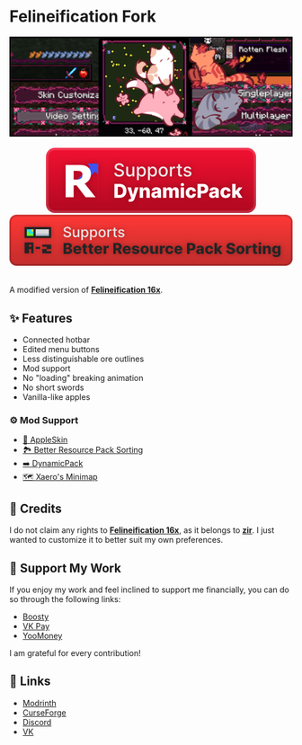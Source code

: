 # Felineification Fork

<div align="center">
    <img title="" src="Misc/Gallery header.png">
    <br>
    <br>
    <a href="https://modrinth.com/mod/dynamicpack"><img title="Good mod, good dev ❤️" src="Misc/dynamicpack_cozy_en_vector.svg"></a>
    <a href="https://modrinth.com/mod/better-resource-pack-sorting"><img title="Very user-friendly mod" src="Misc/brps_cozy_en_vector.svg"></a>
    <br>
    <br>
</div>

A modified version of [**Felineification 16x**](https://modrinth.com/resourcepack/felineification-16x).

## ✨ Features
- Connected hotbar
- Edited menu buttons
- Less distinguishable ore outlines
- Mod support
- No "loading" breaking animation
- No short swords
- Vanilla-like apples

### ⚙️ Mod Support
- [🍎 AppleSkin](https://modrinth.com/mod/appleskin)
- [🏞️ Better Resource Pack Sorting](https://modrinth.com/mod/better-resource-pack-sorting)
- [➡️ DynamicPack](https://modrinth.com/mod/dynamicpack)
- [🗺️ Xaero's Minimap](https://modrinth.com/mod/xaeros-minimap)


## 📛 Credits
I do not claim any rights to [**Felineification 16x**](https://modrinth.com/resourcepack/felineification-16x), as it belongs to [**zir**](https://modrinth.com/user/zir). I just wanted to customize it to better suit my own preferences.

## 💝 Support My Work
If you enjoy my work and feel inclined to support me financially, you can do so through the following links:
* [Boosty](https://boosty.to/rushanm)
* [VK Pay](https://vk.me/moneysend/deflecta)
* [YooMoney](https://yoomoney.ru/to/410015215253910)

I am grateful for every contribution!

## 🔗 Links

* [Modrinth](https://modrinth.com/resourcepack/felineification-fork)
* [CurseForge](https://www.curseforge.com/minecraft/texture-packs/felineification-fork)
* [Discord](https://discord.gg/jEBnF3ugSJ)
* [VK](https://vk.com/demipr)